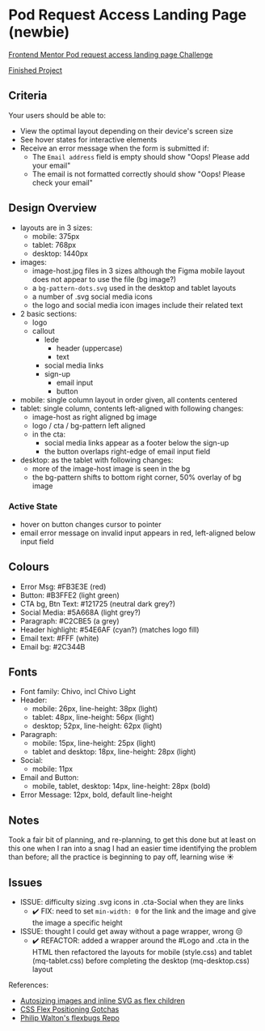 # Pod Request Access Landing Page (newbie)

[Frontend Mentor Pod request access landing page Challenge](https://www.frontendmentor.io/challenges/pod-request-access-landing-page-eyTmdkLSG)

[Finished Project](https://janegca.github.io/fem-challenges/10-pod-request/index.html)

## Criteria

Your users should be able to:

- View the optimal layout depending on their device's screen size
- See hover states for interactive elements
- Receive an error message when the form is submitted if:
  - The `Email address` field is empty should show "Oops! Please add your email"
  - The email is not formatted correctly should show "Oops! Please check your
    email"

## Design Overview

- layouts are in 3 sizes:
  - mobile: 375px
  - tablet: 768px
  - desktop: 1440px
- images:
  - image-host.jpg files in 3 sizes although the Figma mobile layout does not
    appear to use the file (bg image?)
  - a `bg-pattern-dots.svg` used in the desktop and tablet layouts
  - a number of .svg social media icons
  - the logo and social media icon images include their related text
- 2 basic sections:
  - logo
  - callout
    - lede
      - header (uppercase)
      - text
    - social media links
    - sign-up
      - email input
      - button
- mobile: single column layout in order given, all contents centered
- tablet: single column, contents left-aligned with following changes:
  - image-host as right aligned bg image
  - logo / cta / bg-pattern left aligned
  - in the cta:
    - social media links appear as a footer below the sign-up
    - the button overlaps right-edge of email input field
- desktop: as the tablet with following changes:
  - more of the image-host image is seen in the bg
  - the bg-pattern shifts to bottom right corner, 50% overlay of bg image

### Active State

- hover on button changes cursor to pointer
- email error message on invalid input appears in red, left-aligned below input
  field

## Colours

- Error Msg: #FB3E3E (red)
- Button: #B3FFE2 (light green)
- CTA bg, Btn Text: #121725 (neutral dark grey?)
- Social Media: #5A668A (light grey?)
- Paragraph: #C2CBE5 (a grey)
- Header highlight: #54E6AF (cyan?) (matches logo fill)
- Email text: #FFF (white)
- Email bg: #2C344B

## Fonts

- Font family: Chivo, incl Chivo Light
- Header:
  - mobile: 26px, line-height: 38px (light)
  - tablet: 48px, line-height: 56px (light)
  - desktop; 52px, line-height: 62px (light)
- Paragraph:
  - mobile: 15px, line-height: 25px (light)
  - tablet and desktop: 18px, line-height: 28px (light)
- Social:
  - mobile: 11px
- Email and Button:
  - mobile, tablet, desktop: 14px, line-height: 28px (bold)
- Error Message: 12px, bold, default line-height

## Notes

Took a fair bit of planning, and re-planning, to get this done but at least on
this one when I ran into a snag I had an easier time identifying the problem
than before; all the practice is beginning to pay off, learning wise ☀️

## Issues

- ISSUE: difficulty sizing .svg icons in .cta-Social when they are links
  - ✔️ FIX: need to set `min-width: 0` for the link and the image and give the
    image a specific height
- ISSUE: thought I could get away without a page wrapper, wrong 😒
  - ✔️ REFACTOR: added a wrapper around the #Logo and .cta in the HTML then
    refactored the layouts for mobile (style.css) and tablet (mq-tablet.css)
    before completing the desktop (mq-desktop.css) layout

References:

- [Autosizing images and inline SVG as flex children](https://github.com/philipwalton/flexbugs/issues/184)
- [CSS Flex Positioning Gotchas](https://medium.com/@gaurav5430/css-flex-positioning-gotchas-child-expands-to-more-than-the-width-allowed-by-the-parent-799c37428dd6)
- [Philip Walton's flexbugs Repo](https://github.com/philipwalton/flexbugs)
